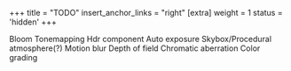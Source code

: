 +++
title = "TODO"
insert_anchor_links = "right"
[extra]
weight = 1
status = 'hidden'
+++

Bloom
Tonemapping
Hdr component
Auto exposure
Skybox/Procedural atmosphere(?)
Motion blur
Depth of field
Chromatic aberration
Color grading
